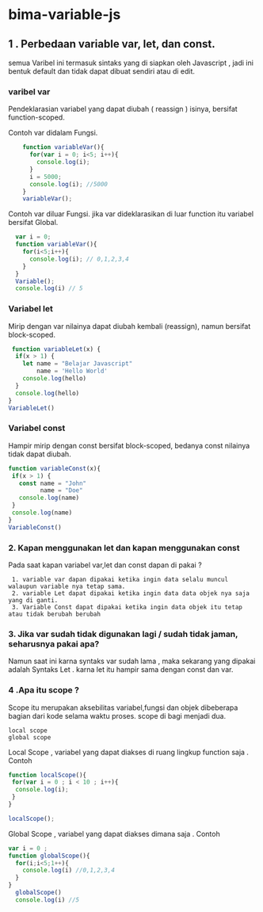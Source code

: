 # bima-variable-js

## 1 . Perbedaan variable var, let, dan const.

semua Varibel ini termasuk sintaks yang di siapkan oleh Javascript , jadi ini bentuk default dan tidak dapat dibuat sendiri atau di edit.

### varibel var 
  Pendeklarasian variabel yang dapat diubah ( reassign ) isinya, bersifat function-scoped.
  
  Contoh
    var didalam Fungsi.
```javascript
    function variableVar(){
      for(var i = 0; i<5; i++){
        console.log(i);
      }
      i = 5000;
      console.log(i); //5000
    }
    variableVar();
 ```
    
 Contoh
   var diluar Fungsi.
    jika var dideklarasikan di luar function itu variabel bersifat Global.
  ```javascript
    var i = 0;
    function variableVar(){
      for(i<5;i++){
        console.log(i); // 0,1,2,3,4
      }
    }
    Variable();
    console.log(i) // 5
  ````
    
 ### Variabel let 
 Mirip dengan var nilainya dapat diubah kembali (reassign), namun bersifat block-scoped.
```javascript
 function variableLet(x) {
  if(x > 1) {
    let name = "Belajar Javascript"
        name = 'Hello World'
    console.log(hello)
  }
  console.log(hello)
}
VariableLet()
```
 ### Variabel const
 Hampir mirip dengan const bersifat block-scoped, bedanya const nilainya tidak dapat diubah.
  
 ```javascript
function variableConst(x){
  if(x > 1) {
    const name = "John"
          name = "Doe"
    console.log(name)
  }
  console.log(name)
}
VariableConst()
```
### 2. Kapan menggunakan let dan kapan menggunakan const

Pada saat kapan variabel var,let dan const dapan di pakai ?
 ```note
  1. variable var dapan dipakai ketika ingin data selalu muncul walaupun variable nya tetap sama.
  2. variable Let dapat dipakai ketika ingin data data objek nya saja yang di ganti.
  3. Variable Const dapat dipakai ketika ingin data objek itu tetap atau tidak berubah berubah
  ```
 ### 3. Jika var sudah tidak digunakan lagi / sudah tidak jaman, seharusnya pakai apa?
 
 Namun saat ini karna syntaks var sudah lama , maka sekarang yang dipakai adalah Syntaks Let .
 karna let itu hampir sama dengan const dan var.
 
 ### 4 .Apa itu scope ?
 
 Scope itu merupakan aksebilitas variabel,fungsi dan objek dibeberapa bagian dari kode selama waktu proses.
 scope di bagi menjadi dua.
 ```
 local scope
 global scope
 
 ```
 
 Local Scope , variabel yang dapat diakses di ruang lingkup function saja .
 Contoh
 ```javascript
 function localScope(){
  for(var i = 0 ; i < 10 ; i++){
   console.log(i);
  }
 }
 
 localScope();
 ```
 Global Scope , variabel yang dapat diakses dimana saja .
 Contoh
 ```javascript
 var i = 0 ; 
 function globalScope(){
   for(i;i<5;1++){
     console.log(i) //0,1,2,3,4
   }
 }
   globalScope()
   console.log(i) //5
 ```
